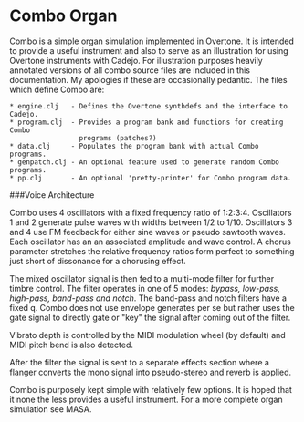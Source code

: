 Combo Organ  
===========  

Combo is a simple organ simulation implemented in Overtone. It is intended
to provide a useful instrument and also to serve as an illustration for
using Overtone instruments with Cadejo. For illustration purposes heavily
annotated versions of all combo source files are included in this
documentation. My apologies if these are occasionally pedantic. The files
which define Combo are:  

    * engine.clj   - Defines the Overtone synthdefs and the interface to Cadejo.  
    * program.clj  - Provides a program bank and functions for creating Combo 
                     programs (patches?)  
    * data.clj     - Populates the program bank with actual Combo programs.  
    * genpatch.clj - An optional feature used to generate random Combo programs.  
    * pp.clj       - An optional 'pretty-printer' for Combo program data.   

  
###Voice Architecture  

Combo uses 4 oscillators with a fixed frequency ratio of
1:2:3:4. Oscillators 1 and 2 generate pulse waves with widths between 1/2
to 1/10.  Oscillators 3 and 4 use FM feedback for either sine waves or pseudo
sawtooth waves. Each oscillator has an an associated amplitude and wave
control. A chorus parameter stretches the relative frequency ratios form
perfect to something just short of dissonance for a chorusing effect.  

The mixed oscillator signal is then fed to a multi-mode filter for
further timbre control. The filter operates in one of 5 modes: *bypass,
low-pass, high-pass, band-pass and notch*. The band-pass and notch filters
have a fixed q. Combo does not use envelope generates per se but rather
uses the gate signal to directly gate or "key" the signal after coming out
of the filter.   

Vibrato depth is controlled by the MIDI modulation wheel (by default) and
MIDI pitch bend is also detected.  

After the filter the signal is sent to a separate effects section where a
flanger converts the mono signal into pseudo-stereo and reverb is applied.  

Combo is purposely kept simple with relatively few options. It is hoped that
it none the less provides a useful instrument. For a more complete organ
simulation see MASA.   
